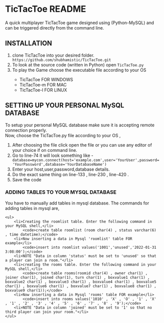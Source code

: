 <h1>TicTacToe README</h1>

<p>A quick multiplayer TicTacToe game designed using (Python-MySQL) and can be triggered directly from the command line.</p>

<h2>INSTALLATION</h2>

<ol>
    <li>clone TicTacToe into your desired folder.</li>
    <code>https://github.com/shubhamistic/TicTacToe.git</code>
    <li>To look at the source code (written in Python) open <code>TicTacToe.py</code></li>
    <li>To play the Game choose the executable file according to your OS</li>
    <ul> 
        <li>TicTacToe FOR WINDOWS</li>
        <li>TicTacToe-m FOR MAC</li>
        <li>TicTacToe-l FOR LINUX</li>
    </ul>      
</ol>

<h2>SETTING UP YOUR PERSONAL MySQL DATABASE</h2>

<p>To setup your personal MySQL database make sure it is accepting remote connection properly.
    <br>
    Now, choose the TicTacToe.py file according to your OS ,
</p>
    <ol>
        <li>After choosing the file click open the file or you can use any editor of your choice if on command line.</li>
        <li>Go to line-74 it will look something like - </li>
        <code>database=mycon.connect(host='example.com',user='YourUser',password='YourPassword',database='YourDatabaseName')</code>
        <li>Enter your host,user,password,database details.</li>
        <li>Do the exact same thing on line-133 , line-230 , line-420 .</li>
        <li>Save the code</li>
    </ol>
    
<h3>ADDING TABLES TO YOUR MYSQL DATABASE</h3>

<p>You have to manually add tables in mysql database. The commands for adding tables in mysql are,</p>

    <ul>
        <li>Creating the roomlist table. Enter the following command in your MySQL shell,</li>
            <code>create table roomlist (room char(4) , status varchar(6) , time datetime);</code>
        <li>Now inserting a data in Mysql 'roomlist' table FOR example</li>
            <code>insert into roomlist values('1001','unused','2022-01-31 3:08:00');</code>
        <li>NOTE "Data in column 'status' must be set to 'unused' so that a player can join a room."</li>
        <li>creating the rooms table. Enter the following command in your MySQL shell,</li>
            <code>create table rooms(roomid char(4) , owner char(1) , joiner char(1), joined char(1), turn char(1) , boxvalue1 char(1) , boxvalue2 char(1) , boxvalue3 char(1) , boxvalue4 char(1) , boxvalue5 char(1) , boxvalue6 char(1) , boxvalue7 char(1) , boxvalue8 char(1) , boxvalue9 char(1));</code>
        <li>Now inserting a data in Mysql 'rooms' table FOR example</li>
            <code>insert into rooms values('1010' , 'X' , 'O' , '1' , 'X' , '1' , '2' , '3' , '4' , '5' , '6' , '7' , '8' , '9');</code>
        <li>NOTE "Data in column 'joined' must be set to '1' so that no third player can join your room."</li>
    </ul>


